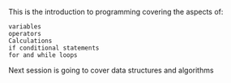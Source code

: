 This is the introduction to programming covering the aspects of:

	variables
	operators
	Calculations
	if conditional statements
	for and while loops

Next session is going to cover data structures and algorithms
